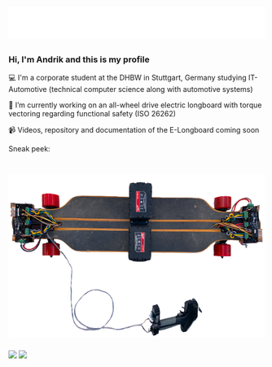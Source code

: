 <h1 align="center">
  <img src="https://raw.githubusercontent.com/AndrikSeeger/AndrikSeeger/master/name.svg" alt="Marton Lederer" />
</h1>

### Hi, I'm Andrik and this is my profile        <img src="https://komarev.com/ghpvc/?username=AndrikSeeger&style=flat-square&color=blue" alt=""/>

💻 I'm a corporate student at the DHBW in Stuttgart, Germany studying IT-Automotive (technical computer science along with automotive systems)

🔭 I’m currently working on an all-wheel drive electric longboard with torque vectoring regarding functional safety (ISO 26262)

📹 Videos, repository and documentation of the E-Longboard coming soon

Sneak peek:
<h1 align="center">
  <img src="https://raw.githubusercontent.com/AndrikSeeger/AndrikSeeger/master/Sneak_Peek_Longboard.png" alt="Marton Lederer" />
</h1>

<img src="https://github-readme-stats.vercel.app/api?username=andrikseeger&hide=prs,issues&count_private=true&show_icons=true&theme=github_dark&&shbm_iconsatrue&title_coloraffffffBicon_colorsbb2acfBtext_coloradaf7dc3bg_color=191919-y">

<img src="https://github-readme-stats.vercel.app/api/top-langs/?username=andrikseeger&theme=github_dark&hide=makefile&langs_count=4">
